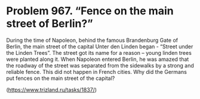# Problem 967. “Fence on the main street of Berlin?”

During the time of Napoleon, behind the famous Brandenburg Gate of Berlin, the main street of the capital Unter den Linden began - “Street under the Linden Trees”. The street got its name for a reason – young linden trees were planted along it. When Napoleon entered Berlin, he was amazed that the roadway of the street was separated from the sidewalks by a strong and reliable fence. This did not happen in French cities. Why did the Germans put fences on the main street of the capital?

(https://www.trizland.ru/tasks/1837/)